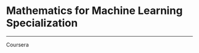 # Mathematics for Machine Learning Specialization
***********************************************************************

Coursera
